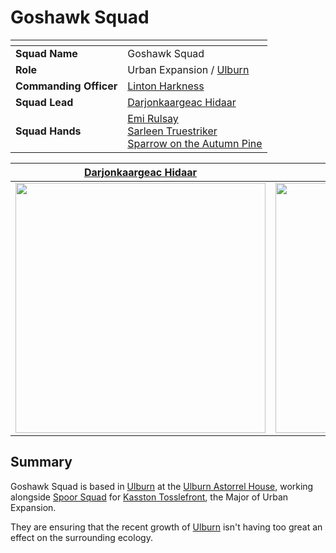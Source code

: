 # Goshawk Squad

| []() | |
| --- | --- |
| **Squad Name** | Goshawk Squad | squad.2
| **Role** | Urban Expansion / [Ulburn](../../../places/villages/ulburn.md) |
| **Commanding Officer** | [Linton Harkness](../../../characters/linton-harkness.md) |
| **Squad Lead** | [Darjonkaargeac Hidaar](../../../characters/darjonkaargeac-hidaar.md) |
| **Squad Hands** | [Emi Rulsay](../../../characters/emi-rulsay.md)<br />[Sarleen Truestriker](../../../characters/sarleen-truestriker.md)<br />[Sparrow on the Autumn Pine](../../../characters/sparrow-on-the-autumn-pine.md) |

| [Darjonkaargeac Hidaar](../../../characters/darjonkaargeac-hidaar.md) | [Emi Rulsay](../../../characters/emi-rulsay.md) | [Sarleen Truestriker](../../../characters/sarleen-truestriker.md) | *Unknown* |
|:---:|:---:|:---:|:---:|
| <img src="https://raw.githubusercontent.com/jesskelsall/astarus-images/main/people/portraits/imageid.png" height="400" /> | <img src="https://raw.githubusercontent.com/jesskelsall/astarus-images/main/people/portraits/imageid.png" height="400" /> | <img src="https://raw.githubusercontent.com/jesskelsall/astarus-images/main/people/portraits/imageid.png" height="400" /> | <img src="https://raw.githubusercontent.com/jesskelsall/astarus-images/main/people/portraits/imageid.png" height="400" /> | 

## Summary

Goshawk Squad is based in [Ulburn](../../../places/villages/ulburn.md) at the [Ulburn Astorrel House](../../../places/buildings/ulburn-astorrel-house.md), working alongside [Spoor Squad](spoor-squad.md) for [Kasston Tosslefront](../../../characters/kasston-tosslefront.md), the Major of Urban Expansion.

They are ensuring that the recent growth of [Ulburn](../../../places/villages/ulburn.md) isn't having too great an effect on the surrounding ecology.
